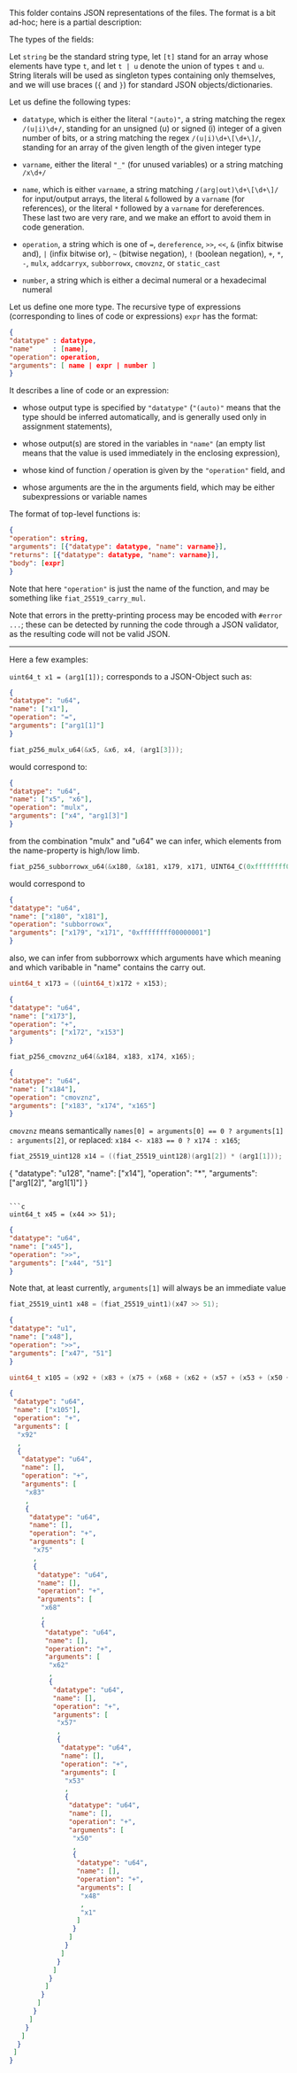This folder contains JSON representations of the files.  The format is
a bit ad-hoc; here is a partial description:

The types of the fields:

Let `string` be the standard string type, let `[t]` stand for an array
whose elements have type `t`, and let `t | u` denote the union of
types `t` and `u`.  String literals will be used as singleton types
containing only themselves, and we will use braces (`{` and `}`) for
standard JSON objects/dictionaries.

Let us define the following types:

- `datatype`, which is either the literal `"(auto)"`, a string
  matching the regex `/(u|i)\d+/`, standing for an unsigned (u) or
  signed (i) integer of a given number of bits, or a string matching
  the regex `/(u|i)\d+\[\d+\]/`, standing for an array of the given
  length of the given integer type

- `varname`, either the literal `"_"` (for unused variables) or a
  string matching `/x\d+/`

- `name`, which is either `varname`, a string matching
  `/(arg|out)\d+\[\d+\]/` for input/output arrays, the literal `&`
  followed by a `varname` (for references), or the literal `*`
  followed by a `varname` for dereferences.  These last two are very
  rare, and we make an effort to avoid them in code generation.

- `operation`, a string which is one of `=`, `dereference`, `>>`,
  `<<`, `&` (infix bitwise and), `|` (infix bitwise or), `~` (bitwise
  negation), `!` (boolean negation), `+`, `*`, `-`, `mulx`,
  `addcarryx`, `subborrowx`, `cmovznz`, or `static_cast`

- `number`, a string which is either a decimal numeral or a
  hexadecimal numeral

Let us define one more type.  The recursive type of expressions
(corresponding to lines of code or expressions) `expr` has the format:

```json
{
"datatype" : datatype,
"name"     : [name],
"operation": operation,
"arguments": [ name | expr | number ]
}
```

It describes a line of code or an expression:

- whose output type is specified by `"datatype"` (`"(auto)"` means
  that the type should be inferred automatically, and is generally
  used only in assignment statements),

- whose output(s) are stored in the variables in `"name"` (an empty
  list means that the value is used immediately in the enclosing
  expression),

- whose kind of function / operation is given by the `"operation"`
  field, and

- whose arguments are the in the arguments field, which may be either
  subexpressions or variable names

The format of top-level functions is:

```json
{
"operation": string,
"arguments": [{"datatype": datatype, "name": varname}],
"returns": [{"datatype": datatype, "name": varname}],
"body": [expr]
}
```

Note that here `"operation"` is just the name of the function, and may
be something like `fiat_25519_carry_mul`.

Note that errors in the pretty-printing process may be encoded with
`#error ...`; these can be detected by running the code through a JSON
validator, as the resulting code will not be valid JSON.


-----------------------


Here a few examples:

`uint64_t x1 = (arg1[1]);` corresponds to a JSON-Object such as:
```json
{
"datatype": "u64",
"name": ["x1"],
"operation": "=",
"arguments": ["arg1[1]"]
}
```


```c
fiat_p256_mulx_u64(&x5, &x6, x4, (arg1[3]));
```
would correspond to:
```json
{
"datatype": "u64",
"name": ["x5", "x6"],
"operation": "mulx",
"arguments": ["x4", "arg1[3]"]
}
```
from the combination "mulx" and "u64" we can infer, which elements from
the name-property is high/low limb.

```c
fiat_p256_subborrowx_u64(&x180, &x181, x179, x171, UINT64_C(0xffffffff00000001));
```
would correspond to
```json
{
"datatype": "u64",
"name": ["x180", "x181"],
"operation": "subborrowx",
"arguments": ["x179", "x171", "0xffffffff00000001"]
}
```
also, we can infer from subborrowx which arguments have which meaning
and which varibable in "name" contains the carry out.

```c
uint64_t x173 = ((uint64_t)x172 + x153);
```
```json
{
"datatype": "u64",
"name": ["x173"],
"operation": "+",
"arguments": ["x172", "x153"]
}
```

```c
fiat_p256_cmovznz_u64(&x184, x183, x174, x165);
```
```json
{
"datatype": "u64",
"name": ["x184"],
"operation": "cmovznz",
"arguments": ["x183", "x174", "x165"]
}
```
`cmovznz` means semantically `names[0] = arguments[0] == 0 ? arguments[1] :
arguments[2]`, or replaced: `x184 <- x183 == 0 ? x174 : x165`;


```c
fiat_25519_uint128 x14 = ((fiat_25519_uint128)(arg1[2]) * (arg1[1]));
```
{
"datatype": "u128",
"name": ["x14"],
"operation": "*",
"arguments": ["arg1[2]", "arg1[1]"]
}
```

```c
uint64_t x45 = (x44 >> 51);
```
```json
{
"datatype": "u64",
"name": ["x45"],
"operation": ">>",
"arguments": ["x44", "51"]
}
```
Note that, at least currently, `arguments[1]` will always be an immediate
value

```c
fiat_25519_uint1 x48 = (fiat_25519_uint1)(x47 >> 51);
```
```json
{
"datatype": "u1",
"name": ["x48"],
"operation": ">>",
"arguments": ["x47", "51"]
}
```

```c
uint64_t x105 = (x92 + (x83 + (x75 + (x68 + (x62 + (x57 + (x53 + (x50 + (x48 + x1)))))))));
```
```json
{
 "datatype": "u64",
 "name": ["x105"],
 "operation": "+",
 "arguments": [
  "x92"
  ,
  {
   "datatype": "u64",
   "name": [],
   "operation": "+",
   "arguments": [
    "x83"
    ,
    {
     "datatype": "u64",
     "name": [],
     "operation": "+",
     "arguments": [
      "x75"
      ,
      {
       "datatype": "u64",
       "name": [],
       "operation": "+",
       "arguments": [
        "x68"
        ,
        {
         "datatype": "u64",
         "name": [],
         "operation": "+",
         "arguments": [
          "x62"
          ,
          {
           "datatype": "u64",
           "name": [],
           "operation": "+",
           "arguments": [
            "x57"
            ,
            {
             "datatype": "u64",
             "name": [],
             "operation": "+",
             "arguments": [
              "x53"
              ,
              {
               "datatype": "u64",
               "name": [],
               "operation": "+",
               "arguments": [
                "x50"
                ,
                {
                 "datatype": "u64",
                 "name": [],
                 "operation": "+",
                 "arguments": [
                  "x48"
                  ,
                  "x1"
                 ]
                }
               ]
              }
             ]
            }
           ]
          }
         ]
        }
       ]
      }
     ]
    }
   ]
  }
 ]
}
```
